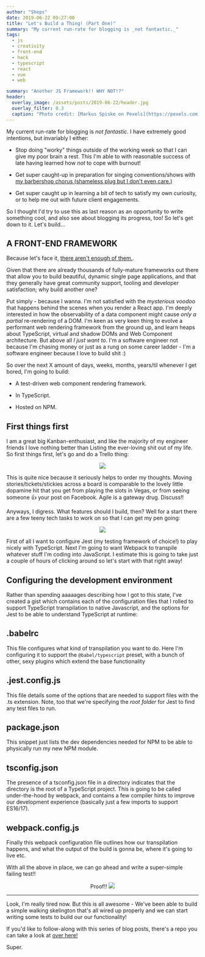 ```yaml
---
author: "Sheps"
date: 2019-06-22 09:27:00
title: "Let's Build a Thing! (Part One)"
summary: "My current run-rate for blogging is _not fantastic._"
tags:
  - js
  - creativity
  - front-end
  - hack
  - typescript
  - react
  - vue
  - web

summary: "Another JS Framework!! WHY NOT!?"
header:
  overlay_image: /assets/posts/2019-06-22/header.jpg
  overlay_filter: 0.3
  caption: "Photo credit: [Markus Spiske on Pexels](https://pexels.com)"
---
```


My current run-rate for blogging is _not fantastic._ I have extremely good intentions,
but invariably I either:

- Stop doing "worky" things outside of the working week so that I can give my poor brain a rest.
  This I'm able to with reasonable success of late having learned how _not_ to cope with burnout!

- Get super caught-up in preparation for singing conventions/shows with [my barbershop chorus
  (shameless plug but I don't even care.)](https://cottontownchorus.co.uk)

- Get super caught up in learning a bit of tech to satisfy my own curiosity, or to help me out with
  future client engagements.

So I thought I'd try to use this as last reason as an opportunity to write something cool, and
also see about blogging its progress, too! So let's get down to it. Let's build...

## A FRONT-END FRAMEWORK

Because let's face it, [there aren't enough of them.](https://github.com/collections/front-end-javascript-frameworks).

Given that there are already thousands of fully-mature frameworks out there that allow you to build
beautiful, dynamic single page applications, and that they generally have great community support,
tooling and developer satisfaction; why build another one?

Put simply - because I wanna. I'm not satisfied with the _mysterious voodoo_ that happens behind
the scenes when you render a React app. I'm deeply interested in how the observability of a data
component might cause _only a partial_ re-rendering of a DOM. I'm keen as very keen thing to evolve
a performant web rendering framework from the ground up, and learn heaps about TypeScript, virtual
and shadow DOMs and Web Component architecture. But above all _I just want to_. I'm a software
engineer not because I'm chasing money or just as a rung on some career ladder - I'm a software
engineer because I love to build shit :)

So over the next X amount of days, weeks, months, years/til whenever I get bored, I'm going to build:

- A test-driven web component rendering framework.

- In TypeScript.

- Hosted on NPM.

## First things first

I am a great big Kanban-enthusiast, and like the majority of my engineer friends I love nothing
better than Listing the ever-loving shit out of my life. So first things first, let's go and do
a Trello thing:

<center>
    <img src="/assets/posts/2019-06-22/trello-outline.png">
</center>

This is quite nice because it seriously helps to order my thoughts. Moving stories/tickets/stickies
across a board is comparable to the lovely little dopamine hit that you get from playing the slots
in Vegas, or from seeing someone :thumbsup: your post on Facebook. Agile is a gateway drug. Discuss!!

Anyways, I digress. What features should I build, then? Well for a start there are a few teeny tech
tasks to work on so that I can get my pen going:

<center>
    <img src="/assets/posts/2019-06-22/trello-tasks.png">
</center>

First of all I want to configure Jest (my testing framework of choice!) to play nicely with
TypeScript. Next I'm going to want Webpack to transpile whatever stuff I'm coding into JavaScript.
I estimate this is going to take just a couple of hours of clicking around so let's start with that
right away!

## Configuring the development environment

Rather than spending aaaaages describing how I got to this state, I've created a gist which contains
each of the configuration files that I rolled to support TypeScript transpilation to native
Javascript, and the options for Jest to be able to understand TypeScript at runtime:

<script src="https://gist.github.com/thesheps/b90357c0a8fb6272d1620660b8966192.js"></script>

## .babelrc

This file configures what kind of transpilation you want to do. Here I'm configuring it to support
the `@babel/typescript` preset, with a bunch of other, sexy plugins which extend the base
functionality

## .jest.config.js

This file details some of the options that are needed to support files with the .ts extension.
Note, too that we're specifying the _root folder_ for Jest to find any test files to run.

## package.json

This snippet just lists the dev dependencies needed for NPM to be able to physically run my new
NPM module.

## tsconfig.json

The presence of a tsconfig.json file in a directory indicates that the directory is the root of a
TypeScript project. This is going to be called under-the-hood by webpack, and contains a few
compiler hints to improve our development experience (basically just a few imports to support
ES16/17).

## webpack.config.js

Finally this webpack configuration file outlines how our transpilation happens, and what the output
of the build is gonna be, where it's going to live etc.

With all the above in place, we can go ahead and write a super-simple failing test!!

<script src="https://gist.github.com/thesheps/25d9ad00079b114b85dc3809eefc5135.js"></script>

<center>
    Proof!!
    <img src="/assets/posts/2019-06-22/test-output.png">
</center>

<hr>

Look, I'm really tired now. But this is all awesome - We've been able to build a simple walking
skelington that's all wired up properly and we can start writing some tests to build our our
functionality!

If you'd like to follow-along with this series of blog posts, there's a repo you can take a look at
[over here!](https://github.com/thesheps/toy-js)

Super.
